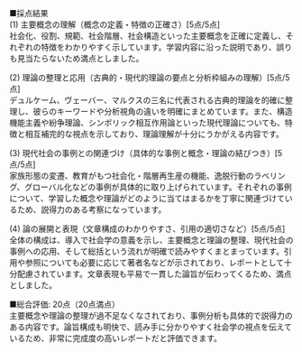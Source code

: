 ■採点結果  
(1) 主要概念の理解（概念の定義・特徴の正確さ）[5点/5点]  
社会化、役割、規範、社会階層、社会構造といった主要概念を正確に定義し、それぞれの特徴をわかりやすく示しています。学習内容に沿った説明であり、誤りも見当たらないため満点としました。

(2) 理論の整理と応用（古典的・現代的理論の要点と分析枠組みの理解）[5点/5点]  
デュルケーム、ヴェーバー、マルクスの三名に代表される古典的理論を的確に整理し、彼らのキーワードや分析視角の違いを明確にまとめています。また、構造機能主義や紛争理論、シンボリック相互作用論といった現代理論についても、特徴と相互補完的な視点を示しており、理論理解が十分にうかがえる内容です。

(3) 現代社会の事例との関連づけ（具体的な事例と概念・理論の結びつき）[5点/5点]  
家族形態の変遷、教育がもつ社会化・階層再生産の機能、逸脱行動のラベリング、グローバル化などの事例が具体的に取り上げられています。それぞれの事例について、学習した概念や理論がどのように当てはまるかを丁寧に関連づけているため、説得力のある考察になっています。

(4) 論の展開と表現（文章構成のわかりやすさ、引用の適切さなど）[5点/5点]  
全体の構成は、導入で社会学の意義を示し、主要概念と理論の整理、現代社会の事例への応用、そして総括という流れが明確で読みやすくまとまっています。引用や参照についても必要に応じて著者名などが示されており、レポートとして十分配慮されています。文章表現も平易で一貫した論旨が伝わってくるため、満点としました。

■総合評価: 20点（20点満点）  
主要概念や理論の整理が過不足なくなされており、事例分析も具体的で説得力のある内容です。論旨構成も明快で、読み手に分かりやすく社会学の視点を伝えているため、非常に完成度の高いレポートだと評価できます。